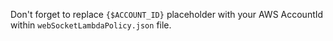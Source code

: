 Don't forget to replace `{$ACCOUNT_ID}` placeholder with your AWS AccountId within `webSocketLambdaPolicy.json` file.
